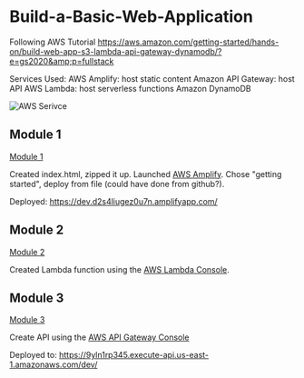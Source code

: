 # Build-a-Basic-Web-Application
Following AWS Tutorial https://aws.amazon.com/getting-started/hands-on/build-web-app-s3-lambda-api-gateway-dynamodb/?e=gs2020&amp;p=fullstack

Services Used:
AWS Amplify: host static content
Amazon API Gateway: host API 
AWS Lambda: host serverless functions
Amazon DynamoDB

![AWS Serivce](https://d1.awsstatic.com/webteam/getting_started/GSRC%202020%20updates/full-stack%20amplify%20console%20arch%20diagram%20module%205.8d82fc2a7b47b307dfcefb6fa5f364e8c24426bc.png)

## Module 1
[Module 1](https://aws.amazon.com/getting-started/hands-on/build-web-app-s3-lambda-api-gateway-dynamodb/module-one/?e=gs2020&p=build-a-web-app-intro)

Created index.html, zipped it up.
Launched [AWS Amplify](https://aws.amazon.com/amplify/console/).  Chose "getting started", deploy from file (could have done from github?).

Deployed: https://dev.d2s4liugez0u7n.amplifyapp.com/

## Module 2
[Module 2](https://aws.amazon.com/getting-started/hands-on/build-web-app-s3-lambda-api-gateway-dynamodb/module-two/?e=gs2020&p=build-a-web-app-one)

Created Lambda function using the [AWS Lambda Console](https://console.aws.amazon.com/lambda/).

## Module 3
[Module 3](https://aws.amazon.com/getting-started/hands-on/build-web-app-s3-lambda-api-gateway-dynamodb/module-three/?e=gs2020&p=build-a-web-app-two)

Create API using the [AWS API Gateway Console](https://console.aws.amazon.com/apigateway/)

Deployed to: https://9yln1rp345.execute-api.us-east-1.amazonaws.com/dev/
